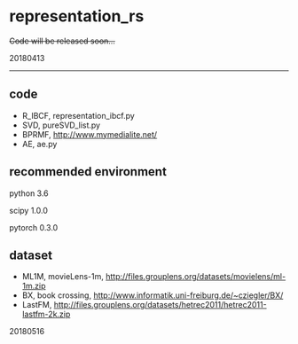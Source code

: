 # representation_rs
~~Code will be released soon...~~

20180413

----

## code
* R_IBCF, representation_ibcf.py
* SVD, pureSVD_list.py
* BPRMF, http://www.mymedialite.net/
* AE, ae.py

## recommended environment
python 3.6

scipy 1.0.0

pytorch 0.3.0


## dataset
* ML1M, movieLens-1m, http://files.grouplens.org/datasets/movielens/ml-1m.zip
* BX, book crossing, http://www.informatik.uni-freiburg.de/~cziegler/BX/
* LastFM, http://files.grouplens.org/datasets/hetrec2011/hetrec2011-lastfm-2k.zip

20180516

